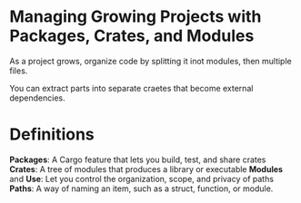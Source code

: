 # Managing Growing Projects with Packages, Crates, and Modules

As a project grows, organize code by splitting it inot modules, then multiple files.

You can extract parts into separate craetes that become external dependencies.

# Definitions

**Packages**: A Cargo feature that lets you build, test, and share crates
**Crates**: A tree of modules that produces a library or executable
**Modules** and **Use**: Let you control the organization, scope, and privacy of paths
**Paths**: A way of naming an item, such as a struct, function, or module.

